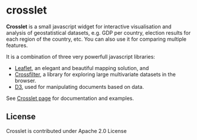 crosslet
========

**Crosslet** is a small javascript widget for interactive visualisation and analysis of geostatistical datasets, e.g. GDP per country, election results for each region of the country, etc. You can also use it for comparing multiple features.

It is a combination of three very powerfull javascript libraries:
* [Leaflet](http://leafletjs.com/), an elegant and beautiful mapping solution, and
* [Crossfilter](http://square.github.com/crossfilter/), a library for exploring large multivariate datasets in the browser.
* [D3](http://d3js.org/), used for manipulating documents based on data.

See [Crosslet page](http://sztanko.github.com/crosslet/) for documentation and examples.

## License
Crosslet is contributed under Apache 2.0 License
